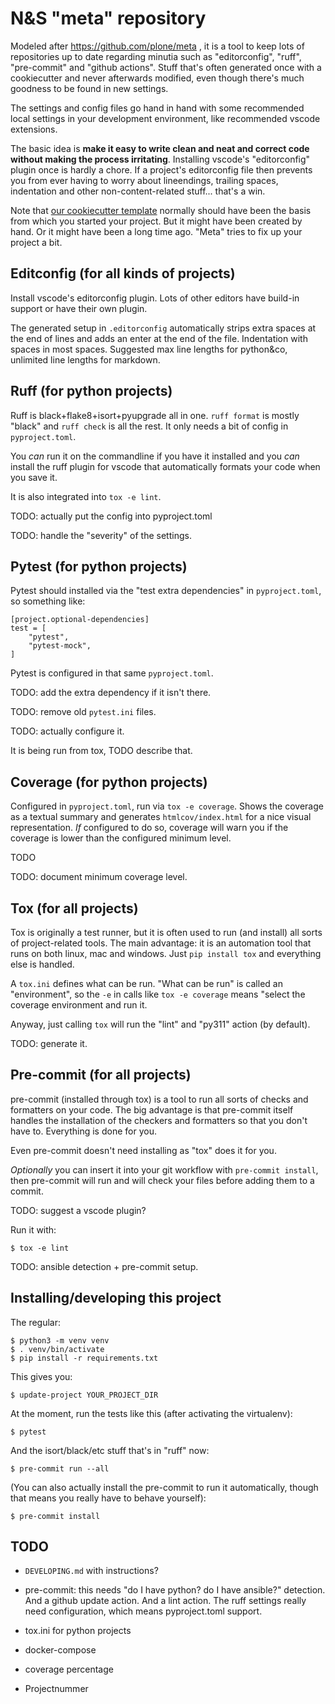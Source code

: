 # N&S "meta" repository

Modeled after https://github.com/plone/meta , it is a tool to keep lots of repositories up to date regarding minutia such as "editorconfig", "ruff", "pre-commit" and "github actions". Stuff that's often generated once with a cookiecutter and never afterwards modified, even though there's much goodness to be found in new settings.

The settings and config files go hand in hand with some recommended local settings in your development environment, like recommended vscode extensions.

The basic idea is **make it easy to write clean and neat and correct code without making the process irritating**. Installing vscode's "editorconfig" plugin once is hardly a chore. If a project's editorconfig file then prevents you from ever having to worry about lineendings, trailing spaces, indentation and other non-content-related stuff... that's a win.

Note that [our cookiecutter template](https://github.com/nens/cookiecutter-python-template) normally should have been the basis from which you started your project. But it might have been created by hand. Or it might have been a long time ago. "Meta" tries to fix up your project a bit.


## Editconfig (for all kinds of projects)

Install vscode's editorconfig plugin. Lots of other editors have build-in support or have their own plugin.

The generated setup in `.editorconfig` automatically strips extra spaces at the end of lines and adds an enter at the end of the file. Indentation with spaces in most spaces. Suggested max line lengths for python&co, unlimited line lengths for markdown.


## Ruff (for python projects)

Ruff is black+flake8+isort+pyupgrade all in one. `ruff format` is mostly "black" and `ruff check` is all the rest. It only needs a bit of config in `pyproject.toml`.

You *can* run it on the commandline if you have it installed and you *can* install the ruff plugin for vscode that automatically formats your code when you save it.

It is also integrated into `tox -e lint`.

TODO: actually put the config into pyproject.toml

TODO: handle the "severity" of the settings.


## Pytest (for python projects)

Pytest should installed via the "test extra dependencies" in `pyproject.toml`, so something like:

    [project.optional-dependencies]
    test = [
        "pytest",
        "pytest-mock",
    ]

Pytest is configured in that same `pyproject.toml`.

TODO: add the extra dependency if it isn't there.

TODO: remove old `pytest.ini` files.

TODO: actually configure it.

It is being run from tox, TODO describe that.


## Coverage (for python projects)

Configured in `pyproject.toml`, run via `tox -e coverage`. Shows the coverage as a textual summary and generates `htmlcov/index.html` for a nice visual representation. *If* configured to do so, coverage will warn you if the coverage is lower than the configured minimum level.

TODO

TODO: document minimum coverage level.


## Tox (for all projects)

Tox is originally a test runner, but it is often used to run (and install) all sorts of project-related tools. The main advantage: it is an automation tool that runs on both linux, mac and windows. Just `pip install tox` and everything else is handled.

 A `tox.ini` defines what can be run. "What can be run" is called an "environment", so the `-e` in calls like `tox -e coverage` means "select the coverage environment and run it.

Anyway, just calling `tox` will run the "lint" and "py311" action (by default).

TODO: generate it.


## Pre-commit (for all projects)

pre-commit (installed through tox) is a tool to run all sorts of checks and formatters on your code. The big advantage is that pre-commit itself handles the installation of the checkers and formatters so that you don't have to. Everything is done for you.

Even pre-commit doesn't need installing as "tox" does it for you.

*Optionally* you can insert it into your git workflow with `pre-commit install`, then pre-commit will run and will check your files before adding them to a commit.

TODO: suggest a vscode plugin?

Run it with:

    $ tox -e lint

TODO: ansible detection + pre-commit setup.


## Installing/developing this project

The regular:

    $ python3 -m venv venv
    $ . venv/bin/activate
    $ pip install -r requirements.txt

This gives you:

    $ update-project YOUR_PROJECT_DIR

At the moment, run the tests like this (after activating the virtualenv):

    $ pytest

And the isort/black/etc stuff that's in "ruff" now:

    $ pre-commit run --all

(You can also actually install the pre-commit to run it automatically, though that means you really have to behave yourself):

    $ pre-commit install


## TODO

- `DEVELOPING.md` with instructions?

- pre-commit: this needs "do I have python? do I have ansible?" detection. And a github update action. And a lint action. The ruff settings really need configuration, which means pyproject.toml support.

- tox.ini for python projects

- docker-compose

- coverage percentage

- Projectnummer

